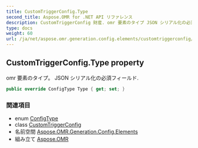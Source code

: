 ```yaml
---
title: CustomTriggerConfig.Type
second_title: Aspose.OMR for .NET API リファレンス
description: CustomTriggerConfig 財産. omr 要素のタイプ JSON シリアル化の必須フィールド.
type: docs
weight: 60
url: /ja/net/aspose.omr.generation.config.elements/customtriggerconfig/type/
---
```

## CustomTriggerConfig.Type property

omr 要素のタイプ。 JSON シリアル化の必須フィールド.

```csharp
public override ConfigType Type { get; set; }
```

### 関連項目

* enum [ConfigType](../../../aspose.omr.generation.config.enums/configtype/)
* class [CustomTriggerConfig](../)
* 名前空間 [Aspose.OMR.Generation.Config.Elements](../../customtriggerconfig/)
* 組み立て [Aspose.OMR](../../../)


